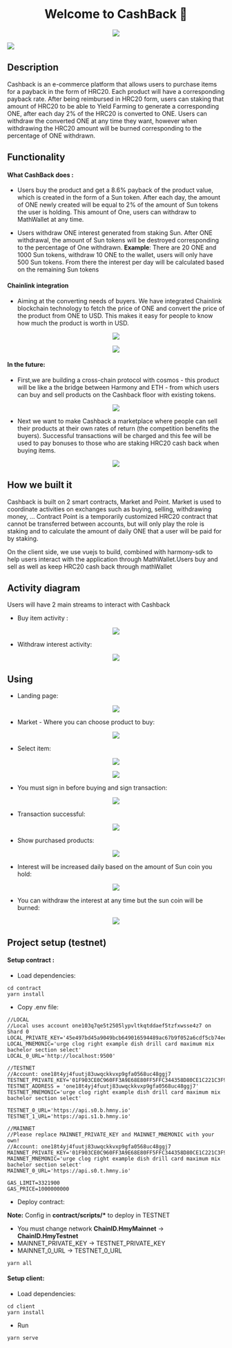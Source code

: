 <h1 align="center">Welcome to CashBack 👋</h1>
<p align="center">
  <img src="https://img.shields.io/badge/version-1.0-blue.svg?cacheSeconds=2592000" />
</p>

![](/imageReadme/cover.png)

## Description

Cashback is an e-commerce platform that allows users to purchase items for a payback in the form of HRC20. Each product will have a corresponding payback rate. After being reimbursed in HRC20 form, users can staking that amount of HRC20 to be able to Yield Farming to generate a corresponding ONE, after each day 2% of the HRC20 is converted to ONE. Users can withdraw the converted ONE at any time they want, however when withdrawing the HRC20 amount will be burned corresponding to the percentage of ONE withdrawn.

## Functionality

#### What CashBack does :

- Users buy the product and get a 8.6% payback of the product value, which is created in the form of a Sun token. After each day, the amount of ONE newly created will be equal to 2% of the amount of Sun tokens the user is holding. This amount of One, users can withdraw to MathWallet at any time.

- Users withdraw ONE interest generated from staking Sun. After ONE withdrawal, the amount of Sun tokens will be destroyed corresponding to the percentage of One withdrawn. **Example**: There are 20 ONE and 1000 Sun tokens, withdraw 10 ONE to the wallet, users will only have 500 Sun tokens. From there the interest per day will be calculated based on the remaining Sun tokens

#### Chainlink integration

- Aiming at the converting needs of buyers. We have integrated Chainlink blockchain technology to fetch the price of ONE and convert the price of the product from ONE to USD. This makes it easy for people to know how much the product is worth in USD.

<p align="center">
  <img src="/imageReadme/Harmony-Chainlink.jpeg" />
</p>

<p align="center">
  <img src="/imageReadme/03-jeans.png" />
</p>

#### In the future:

- First,we are building a cross-chain protocol with cosmos - this product will be like a the bridge between Harmony and ETH - from which users can buy and sell products on the Cashback floor with existing tokens.

<p align="center">
  <img src="/imageReadme/token.png" />
</p>

- Next we want to make Cashback a marketplace where people can sell their products at their own rates of return (the competition benefits the buyers). Successful transactions will be charged and this fee will be used to pay bonuses to those who are staking HRC20 cash back when buying items.

<p align="center">
  <img src="/imageReadme/marketplace.jpg" />
</p>

## How we built it

Cashback is built on 2 smart contracts, Market and Point. Market is used to coordinate activities on exchanges such as buying, selling, withdrawing money, ... Contract Point is a temporarily customized HRC20 contract that cannot be transferred between accounts, but will only play the role is staking and to calculate the amount of daily ONE that a user will be paid for by staking.

On the client side, we use vuejs to build, combined with harmony-sdk to help users interact with the application through MathWallet.Users buy and sell as well as keep HRC20 cash back through mathWallet

## Activity diagram

Users will have 2 main streams to interact with Cashback

- Buy item activity :

<p align="center">
  <img src="/imageReadme/BuyDiagram.png" />
</p>

- Withdraw interest activity:

<p align="center">
  <img src="/imageReadme/WithdrawDiagram.png" />
</p>

## Using

- Landing page:

<p align="center">
  <img src="/imageReadme/01-landing.png" />
</p>

- Market - Where you can choose product to buy:

<p align="center">
  <img src="/imageReadme/02-markets.png" />
</p>

- Select item:

<p align="center">
  <img src="/imageReadme/03-jeans.png" />
</p>

<p align="center">
  <img src="/imageReadme/04-zoom.png" />
</p>

- You must sign in before buying and sign transaction:
<p align="center">
  <img src="/imageReadme/05-buy-01.png" />
</p>

- Transaction successful:

<p align="center">
  <img src="/imageReadme/06-buy-02.png" />
</p>

- Show purchased products:

<p align="center">
  <img src="/imageReadme/07-my-products.png" />
</p>

- Interest will be increased daily based on the amount of Sun coin you hold:

<p align="center">
  <img src="/imageReadme/08-account-01.png" />
</p>

- You can withdraw the interest at any time but the sun coin will be burned:

<p align="center">
  <img src="/imageReadme/09-account-02.png" />
</p>

## Project setup (testnet)

#### Setup contract :

- Load dependencies:

```
cd contract
yarn install
```

- Copy .env file:

```
//LOCAL
//Local uses account one103q7qe5t2505lypvltkqtddaef5tzfxwsse4z7 on Shard 0
LOCAL_PRIVATE_KEY='45e497bd45a9049bcb649016594489ac67b9f052a6cdf5cb74ee2427a60bf25e'
LOCAL_MNEMONIC='urge clog right example dish drill card maximum mix bachelor section select'
LOCAL_0_URL='http://localhost:9500'

//TESTNET
//Account: one18t4yj4fuutj83uwqckkvxp9gfa0568uc48ggj7
TESTNET_PRIVATE_KEY='01F903CE0C960FF3A9E68E80FF5FFC344358D80CE1C221C3F9711AF07F83A3BD'
TESTNET_ADDRESS = 'one18t4yj4fuutj83uwqckkvxp9gfa0568uc48ggj7'
TESTNET_MNEMONIC='urge clog right example dish drill card maximum mix bachelor section select'

TESTNET_0_URL='https://api.s0.b.hmny.io'
TESTNET_1_URL='https://api.s1.b.hmny.io'

//MAINNET
//Please replace MAINNET_PRIVATE_KEY and MAINNET_MNEMONIC with your own!
//Account: one18t4yj4fuutj83uwqckkvxp9gfa0568uc48ggj7
MAINNET_PRIVATE_KEY='01F903CE0C960FF3A9E68E80FF5FFC344358D80CE1C221C3F9711AF07F83A3BD'
MAINNET_MNEMONIC='urge clog right example dish drill card maximum mix bachelor section select'
MAINNET_0_URL='https://api.s0.t.hmny.io'

GAS_LIMIT=3321900
GAS_PRICE=1000000000
```

- Deploy contract:

**Note:** Config in **contract/scripts/\*** to deploy in TESTNET

- You must change network **ChainID.HmyMainnet** -> **ChainID.HmyTestnet**
- MAINNET_PRIVATE_KEY -> TESTNET_PRIVATE_KEY
- MAINNET_0_URL -> TESTNET_0_URL

```
yarn all
```

#### Setup client:

- Load dependencies:

```
cd client
yarn install
```

- Run

```
yarn serve
```
